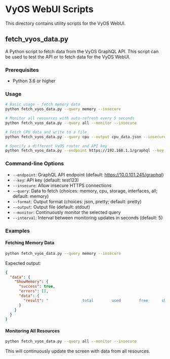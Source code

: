 # VyOS WebUI Scripts

This directory contains utility scripts for the VyOS WebUI.

## fetch_vyos_data.py

A Python script to fetch data from the VyOS GraphQL API. This script can be used to test the API or to fetch data for the VyOS WebUI.

### Prerequisites

- Python 3.6 or higher

### Usage

```bash
# Basic usage - fetch memory data
python fetch_vyos_data.py --query memory --insecure

# Monitor all resources with auto-refresh every 5 seconds
python fetch_vyos_data.py --query all --monitor --insecure

# Fetch CPU data and write to a file
python fetch_vyos_data.py --query cpu --output cpu_data.json --insecure

# Specify a different VyOS router and API key
python fetch_vyos_data.py --endpoint https://192.168.1.1/graphql --key your_api_key --query memory --insecure
```

### Command-line Options

- `--endpoint`: GraphQL API endpoint (default: https://10.0.101.245/graphql)
- `--key`: API key (default: test123)
- `--insecure`: Allow insecure HTTPS connections
- `--query`: Data to fetch (choices: memory, cpu, storage, interfaces, all; default: memory)
- `--format`: Output format (choices: json, pretty; default: pretty)
- `--output`: Output file (default: stdout)
- `--monitor`: Continuously monitor the selected query
- `--interval`: Interval between monitoring updates in seconds (default: 5)

### Examples

#### Fetching Memory Data

```bash
python fetch_vyos_data.py --query memory --insecure
```

Expected output:

```json
{
  "data": {
    "ShowMemory": {
      "success": true,
      "errors": [],
      "data": {
        "result": "               total        used        free      shared  buff/cache   available\nMem:          7.7G        5.5G        799M        396M        1.4G        4.9G\nSwap:           0B          0B          0B"
      }
    }
  }
}
```

#### Monitoring All Resources

```bash
python fetch_vyos_data.py --query all --monitor --insecure
```

This will continuously update the screen with data from all resources. 